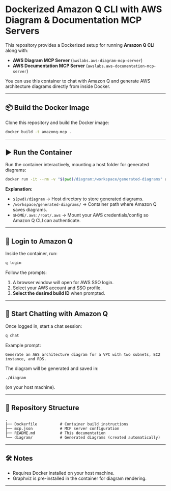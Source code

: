 # Dockerized Amazon Q CLI with AWS Diagram & Documentation MCP Servers

This repository provides a Dockerized setup for running **Amazon Q CLI** along with:
- **AWS Diagram MCP Server** (`awslabs.aws-diagram-mcp-server`)
- **AWS Documentation MCP Server** (`awslabs.aws-documentation-mcp-server`)

You can use this container to chat with Amazon Q and generate AWS architecture diagrams directly from inside Docker.

---

## 📦 Build the Docker Image

Clone this repository and build the Docker image:

```bash
docker build -t amazonq-mcp .
```

---

## ▶️ Run the Container

Run the container interactively, mounting a host folder for generated diagrams:

```bash
docker run -it --rm -v "$(pwd)/diagram:/workspace/generated-diagrams" amazonq-mcp
```

**Explanation:**
- `$(pwd)/diagram` → Host directory to store generated diagrams.
- `/workspace/generated-diagrams/` → Container path where Amazon Q saves diagrams.
- `$HOME/.aws:/root/.aws` → Mount your AWS credentials/config so Amazon Q CLI can authenticate.

---

## 🔑 Login to Amazon Q

Inside the container, run:

```bash
q login
```

Follow the prompts:
1. A browser window will open for AWS SSO login.
2. Select your AWS account and SSO profile.
3. **Select the desired build ID** when prompted.

---

## 💬 Start Chatting with Amazon Q

Once logged in, start a chat session:

```bash
q chat
```

Example prompt:

```
Generate an AWS architecture diagram for a VPC with two subnets, EC2 instance, and RDS.
```

The diagram will be generated and saved in:
```
./diagram
```
(on your host machine).

---

## 📂 Repository Structure

```
.
├── Dockerfile          # Container build instructions
├── mcp.json            # MCP server configuration
├── README.md           # This documentation
└── diagram/            # Generated diagrams (created automatically)
```

---

## 🛠 Notes
- Requires Docker installed on your host machine.
- Graphviz is pre-installed in the container for diagram rendering.

---

